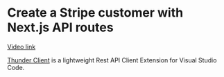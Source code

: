 # Create a Stripe customer with Next.js API routes

[Video link](https://www.egghead.io/lessons/supabase-create-a-stripe-customer-with-next-js-api-routes?pl=build-a-saas-product-with-next-js-supabase-and-stripe-61f2bc20)

<TimeStamp start="00:00" end="00:00">

[Thunder Client](https://marketplace.visualstudio.com/items?itemName=rangav.vscode-thunder-client) is a lightweight Rest API Client Extension for Visual Studio Code.

</TimeStamp>
